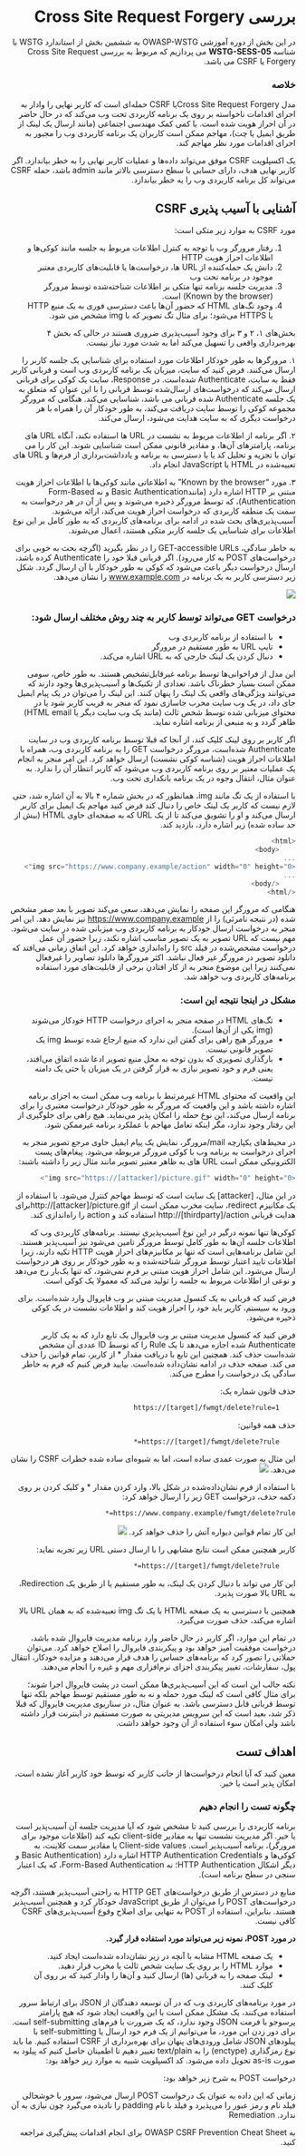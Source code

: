 <div dir="rtl">


# بررسی Cross Site Request Forgery

در این بخش از دوره آموزشی OWASP-WSTG به ششمین بخش از استاندارد WSTG با شناسه **WSTG-SESS-05** می پردازیم که مربوط به بررسی Cross Site Request Forgery یا CSRF می باشد.
### خلاصه

مدل Cross Site Request Forgeryیا CSRF حمله‌ای است که کاربر نهایی را وادار به اجرای اقدامات ناخواسته بر روی یک برنامه کاربردی تحت وب می‌کند که در حال حاضر در آن احراز هویت شده است. با کمی کمک مهندسی اجتماعی (‏مانند ارسال یک لینک از طریق ایمیل یا چت)‏، مهاجم ممکن است کاربران یک برنامه کاربردی وب را مجبور به اجرای اقدامات مورد نظر مهاجم کند.

یک اکسپلویت CSRF موفق می‌تواند داده‌ها و عملیات کاربر نهایی را به خطر بیاندازد. اگر کاربر نهایی هدف، دارای حسابی با سطح دسترسی بالاتر مانند admin باشد، حمله CSRF می‌تواند کل برنامه کاربردی وب را به خطر بیاندازد.

## آشنایی با آسیب پذیری CSRF

مورد CSRF به موارد زیر متکی است:

1. رفتار مرورگر وب با توجه به کنترل اطلاعات مربوط به جلسه مانند کوکی‌ها و اطلاعات احراز هویت HTTP
2. دانش یک حمله‌کننده از URL ها، درخواست‌ها یا قابلیت‌های کاربردی معتبر موجود در برنامه تحت وب
3. مدیریت جلسه برنامه تنها متکی بر اطلاعات شناخته‌شده توسط مرورگر (Known by the browser) است.
4. وجود تگ‌های HTML که حضور آن‌ها باعث دسترسی فوری به یک منبع HTTP یا HTTPS می‌شود؛ برای مثال تگ تصویر که با img مشخص می شود.

بخش‌های ۱، ۲ و ۳ برای وجود آسیب‌پذیری ضروری هستند در حالی که بخش ۴ بهره‌برداری واقعی را تسهیل می‌کند اما به شدت مورد نیاز نیست.

۱. مرورگرها به طور خودکار اطلاعات مورد استفاده برای شناسایی یک جلسه کاربر را ارسال می‌کنند. فرض کنید که سایت، میزبان یک برنامه کاربردی وب است و قربانی کاربر فقط به سایت، Authenticate شده‌است. در Response، سایت یک کوکی برای قربانی ارسال می‌کند که درخواست‌های ارسال‌شده توسط قربانی را با این عنوان که متعلق به یک جلسه Authenticate شده قربانی می باشد، شناسایی می‌کند. هنگامی که مرورگر مجموعه کوکی را توسط سایت دریافت می‌کند، به طور خودکار آن را همراه با هر درخواست دیگری که به سایت هدایت می‌شود، ارسال می‌کند.

۲. اگر برنامه از اطلاعات مربوط به نشست در URL ها استفاده نکند، آنگاه URL های برنامه، پارامترهای آن‌ها، و مقادیر قانونی ممکن است شناسایی شوند. این کار را می توان با تجزیه و تحلیل کد یا با دسترسی به برنامه و یادداشت‌برداری از فرم‌ها و URL های تعبیه‌شده در HTML یا JavaScript انجام داد.

۳. مورد “Known by the browser” به اطلاعاتی مانند کوکی‌ها یا اطلاعات احراز هویت مبتنی بر HTTP اشاره دارد (مانند‏Basic Authentication و نه Form-Based Authentication)‏، که توسط مرورگر ذخیره می‌شوند و پس از آن در هر درخواست به سمت یک منطقه کاربردی که درخواست احراز هویت می‌کند، ارائه می‌شوند. آسیب‌پذیری‌های بحث شده در ادامه برای برنامه‌های کاربردی که به طور کامل بر این نوع اطلاعات برای شناسایی یک جلسه کاربر متکی هستند، اعمال می‌شوند.

به خاطر سادگی، GET-accessible URLs را در نظر بگیرید (اگرچه بحث به خوبی برای درخواست‌های POST به کار می‌رود). اگر قربانی قبلا خود را Authenticate کرده باشد، ارسال درخواست دیگر باعث می‌شود که کوکی به طور خودکار با آن ارسال گردد. شکل زیر دسترسی کاربر به یک برنامه در www.example.com را نشان می‌دهد.

<img src="https://github.com/BugHunter021/penetration-test/blob/main/learn/persian/WSTG-SESS/leeson-5/images/5.1.jpg" >


### درخواست GET می‌تواند توسط کاربر به چند روش مختلف ارسال شود:

* با استفاده از برنامه کاربردی وب
* تایپ URL به طور مستقیم در مرورگر
* دنبال کردن یک لینک خارجی که به URL اشاره می‌کند.

این مدل از فراخوانی‌ها توسط برنامه غیرقابل‌تشخیص هستند. به طور خاص، سومی ممکن است بسیار خطرناک باشد. تعدادی از تکنیک‌ها و آسیب‌پذیری‌ها وجود دارند که می‌توانند ویژگی‌های واقعی یک لینک را پنهان کنند. این لینک را می‌توان در یک پیام ایمیل جای داد، در یک وب سایت مخرب جاسازی نمود که منجر به فریب کاربر شود یا در محتوای میزبانی شده توسط شخص ثالث (مانند یک وب سایت دیگر یا HTML email) ظاهر گردد و به منبعی از برنامه اشاره نماید.

اگر کاربر بر روی لینک کلیک کند، از آنجا که قبلا توسط برنامه کاربردی وب در سایت Authenticate شده‌است، مرورگر درخواست GET را به برنامه کاربردی وب، همراه با اطلاعات احراز هویت (‏شناسه کوکی نشست)‏ ارسال خواهد کرد. این امر منجر به انجام یک عملیات معتبر بر روی برنامه کاربردی وب می‌شود که کاربر انتظار آن را ندارد. به عنوان مثال، انتقال وجوه در یک برنامه بانکداری تحت وب.

با استفاده از یک تگ مانند img، همانطور که در بخش شماره ۴ بالا به آن اشاره شد، حتی لازم نیست که کاربر یک لینک خاص را دنبال کند فرض کنید مهاجم یک ایمیل برای کاربر ارسال می‌کند و او را تشویق می‌کند تا از یک URL که به صفحه‌ای حاوی HTML (بیش از حد ساده شده) زیر اشاره دارد، بازدید کند.

```js
<html>
    <body>
...
<img src="https://www.company.example/action" width="0" height="0">
...
    </body>
</html>

```

هنگامی که مرورگر این صفحه را نمایش می‌دهد، سعی می‌کند تصویر با بعد صفر مشخص شده (در نتیجه نامرئی) را از https://www.company.example نیز نمایش دهد. این امر منجر به درخواست ارسال خودکار به برنامه کاربردی وب میزبانی شده در سایت می‌شود. مهم نیست که URL تصویر به یک تصویر مناسب اشاره نکند، زیرا حضور آن عمل درخواست مشخص‌شده در فیلد src را راه‌اندازی خواهد کرد. این اتفاق زمانی می‌افتد که دانلود تصویر در مرورگر غیر فعال نباشد. اکثر مرورگرها دانلود تصاویر را غیرفعال نمی‌کنند زیرا این موضوع منجر به از کار افتادن برخی از قابلیت‌های مورد استفاده برنامه‌های کاربردی وب خواهد شد.

### مشکل در اینجا نتیجه این است:

* تگ‌های HTML در صفحه منجر به اجرای درخواست HTTP خودکار می‌شوند (img یکی از آن‌ها است).
* مرورگر هیچ راهی برای گفتن این ندارد که منبع ارجاع شده توسط img یک تصویر قانونی نیست.
* بارگذاری تصویری که بدون توجه به محل منبع تصویر ادعا شده اتفاق می‌افتد، یعنی فرم و خود تصویر نیازی به قرار گرفتن در یک میزبان یا حتی یک دامنه نیست.

این واقعیت که محتوای HTML غیرمرتبط با برنامه وب ممکن است به اجزای برنامه اشاره داشته باشد و این واقعیت که مرورگر به طور خودکار درخواست معتبری را برای برنامه ارسال می‌کند، این نوع حمله را امکان پذیر می‌نماید. هیچ راهی برای جلوگیری از این رفتار وجود ندارد، مگر اینکه تعامل مهاجم با عملکرد برنامه غیرممکن شود.

در محیط‌های یکپارچه mail/مرورگر، نمایش یک پیام ایمیل حاوی مرجع تصویر منجر به اجرای درخواست به برنامه وب با کوکی مرورگر مربوطه می‌شود. پیغام‌های پست الکترونیکی ممکن است URL های به ظاهر معتبر تصویر مانند مثال زیر را داشته باشند:
```js
<img src="https://[attacker]/picture.gif" width="0" height="0">

```
در این مثال، [attacker] یک سایت است که توسط مهاجم کنترل می‌شود. با استفاده از یک مکانیزم redirect، سایت مخرب ممکن است از http://[attacker]/picture.gifبرای هدایت قربانی http://[thirdparty]/action استفاده کند و action را راه‌اندازی کند.

کوکی‌ها تنها نمونه درگیر در این نوع آسیب‌پذیری نیستند. برنامه‌های کاربردی وب که اطلاعات جلسه آن‌ها به طور کامل توسط مرورگر تامین می‌شود نیز آسیب‌پذیر هستند. این شامل برنامه‌هایی است که تنها بر مکانیزم‌های احراز هویت HTTP تکیه دارند، زیرا اطلاعات تایید اعتبار توسط مرورگر شناخته‌شده و به طور خودکار بر روی هر درخواست ارسال می‌شود. این شامل احراز هویت مبتنی بر فرم نمی‌شود، که تنها یک‌بار رخ می‌دهد و نوعی از اطلاعات مربوط به جلسه را تولید می‌کند که معمولا یک کوکی است.

فرض کنید که قربانی به یک کنسول مدیریت مبتنی بر وب فایروال وارد شده‌است. برای ورود به سیستم، کاربر باید خود را احراز هویت کند و اطلاعات نشست در یک کوکی ذخیره می‌شود.

فرض کنید که کنسول مدیریت مبتنی بر وب فایروال یک تابع دارد که به یک کاربر Authenticate شده اجازه می‌دهد تا یک Rule را که توسط ID عددی آن مشخص شده‌است حذف کند. همچنین این تابع با دریافت مقدار * از کاربر، تمام قوانین را حذف می کند. صفحه حذف در ادامه نشان‌داده شده‌است. بیایید فرض کنیم که فرم به خاطر سادگی یک درخواست را مطرح می‌کند.

حذف قانون شماره یک:
```bash
    https://[target]/fwmgt/delete?rule=1

```

حذف همه قوانین:
```bash
    https://[target]/fwmgt/delete?rule=*

```
این مثال به صورت عمدی ساده است، اما به شیوه‌ای ساده شده خطرات CSRF را نشان می‌دهد.
<img src="https://github.com/BugHunter021/penetration-test/blob/main/learn/persian/WSTG-SESS/leeson-5/images/5.6.jpg" >


با استفاده از فرم نشان‌داده‌شده در شکل بالا، وارد کردن مقدار * و کلیک کردن بر روی دکمه حذف، درخواست GET زیر را ارسال خواهد کرد:
```bash
https://www.company.example/fwmgt/delete?rule=*
```
    
این کار تمام قوانین دیواره آتش را حذف خواهد کرد.
<img src="https://github.com/BugHunter021/penetration-test/blob/main/learn/persian/WSTG-SESS/leeson-5/images/5.8.jpg" >

کاربر همچنین ممکن است نتایج مشابهی را با ارسال دستی URL زیر تجربه نماید:
```bash
    https://[target]/fwmgt/delete?rule=*

```
این کار می تواند با دنبال کردن یک لینک، به طور مستقیم یا از طریق یک Redirection، به URL بالا صورت پذیرد.

همچنین با دسترسی به یک صفحه HTML با یک تگ img تعبیه‌شده که به همان URL بالا اشاره می‌کند، حذف صورت می‌گیرد.

در تمام این موارد، اگر کاربر در حال حاضر وارد برنامه مدیریت فایروال شده باشد، درخواست موفقیت آمیز خواهد بود و پیکربندی فایروال را اصلاح خواهد کرد. می‌توان حملاتی را تصور کرد که برنامه‌های حساس را هدف قرار می‌دهند و مزایده خودکار، انتقال پول، سفارشات، تغییر پیکربندی اجزای نرم‌افزاری مهم و غیره را انجام می‌دهند.

نکته جالب این است که این آسیب‌پذیری‌ها ممکن است در پشت فایروال اجرا شوند؛ برای مثال کافی است که لینک مورد حمله و نه به طور مستقیم توسط مهاجم بلکه تنها توسط قربانی قابل دسترسی باشد. به عنوان مثال، در سناریوی مدیریت فایروال که قبلا ذکر شد، بعید است که این سرویس مدیریتی به صورت مستقیم در اینترنت قرار داشته باشد ولی امکان سوء استفاده از آن وجود خواهد داشت.
## اهداف تست

معین کنید که آیا انجام درخواست‌ها از جانب کاربر که توسط خود کاربر آغاز نشده است، امکان پذیر است یا خیر.

### چگونه تست را انجام دهیم
    
برنامه کاربردی را بررسی کنید تا مشخص شود که آیا مدیریت جلسه آن آسیب‌پذیر است یا خیر. اگر مدیریت نشست تنها به مقادیر client-side تکیه کند (‏اطلاعات موجود برای مرورگر)‏، برنامه آسیب‌پذیر است. Client-side values یا مقادیر سمت کلاینت، به کوکی‌ها و HTTP Authentication Credentials اشاره دارد (Basic Authentication و دیگر اشکال HTTP Authentication؛ نه Form-Based Authentication، که یک اعتبار سنجی در سطح برنامه است)‏.

منابع در دسترس از طریق درخواست‌های HTTP GET به راحتی آسیب‌پذیر هستند، اگرچه درخواست‌های POST را می‌توان از طریق JavaScript خودکار کرد و همچنین آسیب‌پذیر هستند. بنابراین، استفاده از POST به تنهایی برای اصلاح وقوع آسیب‌پذیری‌های CSRF کافی نیست.

**در مورد POST، نمونه زیر می‌تواند مورد استفاده قرار گیرد.**

* یک صفحه HTML مشابه با آنچه در زیر نشان‌داده شده‌است ایجاد کنید.
* موارد HTML را بر روی یک سایت شخص ثالث یا مخرب قرار دهید.
* لینک صفحه را به قربانی (‏ها) ‏ارسال کنید و آن‌ها را وادار کنید که بر روی آن کلیک کنند.

در مورد برنامه‌های کاربردی وب که در آن توسعه دهندگان از JSON برای ارتباط سرور استفاده می‌کنند، یک مشکل ممکن است با این واقعیت ایجاد شود که هیچ پارامتر پرسوجو با فرمت JSON وجود ندارد، که یک ضرورت با فرم‌های self-submitting است. برای دور زدن این مورد، ما می‌توانیم از یک فرم خود ارسال یا self-submitting با پیلود‌های JSON شامل ورودی‌های پنهان برای بهره‌برداری از CSRF استفاده کنیم. ما باید نوع رمزگذاری (enctype) را به text/plain تغییر دهیم تا اطمینان حاصل کنیم که پیلود به صورت as-is تحویل داده می‌شود. کد اکسپلویت شبیه به موارد زیر خواهد بود:

درخواست POST به شرح زیر خواهد بود:

زمانی که این داده به عنوان یک درخواست POST ارسال می‌شود، سرور با خوشحالی فیلد نام و رمز عبور را می‌پذیرد و فیلد با نام padding را نادیده می‌گیرد چون نیازی به آن ندارد.
Remediation

به OWASP CSRF Prevention Cheat Sheet برای انجام اقدامات پیش‌گیری مراجعه کنید.
